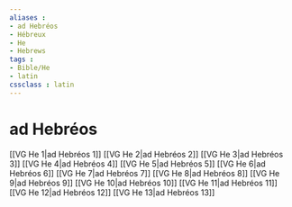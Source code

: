 ```yaml
---
aliases : 
- ad Hebréos
- Hébreux
- He
- Hebrews
tags : 
- Bible/He
- latin
cssclass : latin
---
```


# ad Hebréos

[[VG He 1|ad Hebréos 1]]
[[VG He 2|ad Hebréos 2]]
[[VG He 3|ad Hebréos 3]]
[[VG He 4|ad Hebréos 4]]
[[VG He 5|ad Hebréos 5]]
[[VG He 6|ad Hebréos 6]]
[[VG He 7|ad Hebréos 7]]
[[VG He 8|ad Hebréos 8]]
[[VG He 9|ad Hebréos 9]]
[[VG He 10|ad Hebréos 10]]
[[VG He 11|ad Hebréos 11]]
[[VG He 12|ad Hebréos 12]]
[[VG He 13|ad Hebréos 13]]

